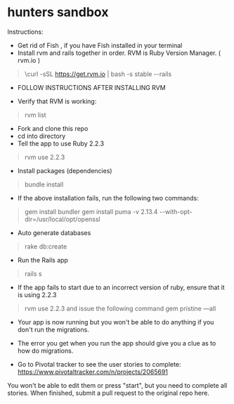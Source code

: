 # hunters sandbox

Instructions: 

* Get rid of Fish , if you have Fish installed in your terminal
* Install rvm and rails together in order.  RVM is Ruby Version Manager. ( rvm.io ) 
> \curl -sSL https://get.rvm.io | bash -s stable --rails 

* FOLLOW INSTRUCTIONS AFTER INSTALLING RVM 

* Verify that RVM is working: 
> rvm list 


* Fork and clone this repo 
* cd into directory
* Tell the app to use Ruby 2.2.3
> rvm use 2.2.3

* Install packages (dependencies)
> bundle install

* If the above installation fails, run the following two commands:
> gem install bundler
> gem install puma -v 2.13.4 --with-opt-dir=/usr/local/opt/openssl


* Auto generate databases 
> rake db:create
* Run the Rails app
> rails s

* If the app fails to start due to an incorrect version of ruby, ensure that it is using 2.2.3 
> rvm use 2.2.3
and issue the following command
> gem pristine —all

* Your app is now running but you won't be able to do anything if you don't run the migrations. 
* The error you get when you run the app should give you a clue as to how do migrations. 

* Go to Pivotal tracker to see the user stories to complete: 
https://www.pivotaltracker.com/n/projects/2065691

You won't be able to edit them or press "start", but you need to complete all stories. 
When finished, submit a pull request to the original repo here. 


